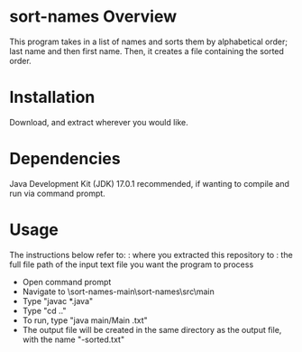 # sort-names Overview

This program takes in a list of names and sorts them by alphabetical order; last name and then first name.
Then, it creates a file containing the sorted order.

# Installation

Download, and extract wherever you would like.

# Dependencies

Java Development Kit (JDK) 17.0.1 recommended, if wanting to compile and run via command prompt.

# Usage

The instructions below refer to:
<extract-location>: where you extracted this repository to
<input-file>: the full file path of the input text file you want the program to process

- Open command prompt
- Navigate to <extract-location>\sort-names-main\sort-names\src\main
- Type "javac *.java"
- Type "cd .."
- To run, type "java main/Main <input-file>.txt"
- The output file will be created in the same directory as the output file, with the name "<input-file>-sorted.txt"
